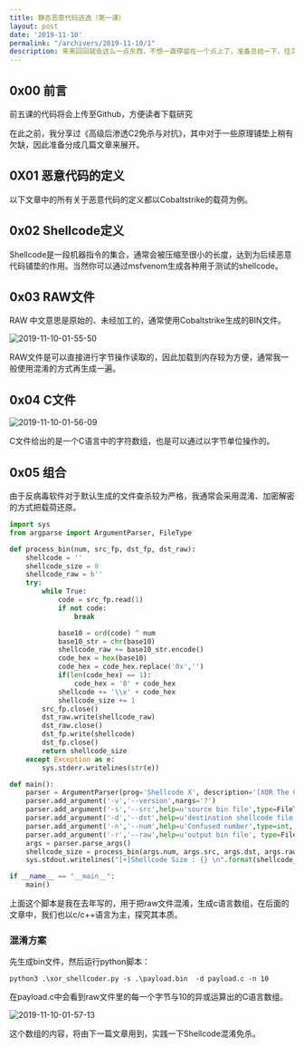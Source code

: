 ```yaml
---
title: 静态恶意代码逃逸（第一课）
layout: post
date: '2019-11-10'
permalink: "/archivers/2019-11-10/1"
description: 来来回回就会这么一点东西，不想一直停留在一个点上了，准备总结一下，往深的走。
---
```


## 0x00 前言

前五课的代码将会上传至Github，方便读者下载研究

在此之前，我分享过《高级后渗透C2免杀与对抗》，其中对于一些原理铺垫上稍有欠缺，因此准备分成几篇文章来展开。

## 0X01 恶意代码的定义

以下文章中的所有关于恶意代码的定义都以Cobaltstrike的载荷为例。

## 0x02 Shellcode定义

Shellcode是一段机器指令的集合，通常会被压缩至很小的长度，达到为后续恶意代码铺垫的作用。当然你可以通过msfvenom生成各种用于测试的shellcode。

## 0x03 RAW文件
RAW 中文意思是原始的、未经加工的，通常使用Cobaltstrike生成的BIN文件。

![2019-11-10-01-55-50](https://rvn0xsy.oss-cn-shanghai.aliyuncs.com/c92e631bce3ba5a65abf23ba121a2dbd.png)

RAW文件是可以直接进行字节操作读取的，因此加载到内存较为方便，通常我一般使用混淆的方式再生成一遍。

## 0x04 C文件

![2019-11-10-01-56-09](https://rvn0xsy.oss-cn-shanghai.aliyuncs.com/0e4a46bbd3c992df26cccad1a51b4c28.png)

C文件给出的是一个C语言中的字符数组，也是可以通过以字节单位操作的。

## 0x05 组合

由于反病毒软件对于默认生成的文件查杀较为严格，我通常会采用混淆、加密解密的方式把载荷还原。

```python
import sys
from argparse import ArgumentParser, FileType

def process_bin(num, src_fp, dst_fp, dst_raw):
    shellcode = ''
    shellcode_size = 0
    shellcode_raw = b''
    try:
        while True:
            code = src_fp.read(1)
            if not code:
                break

            base10 = ord(code) ^ num
            base10_str = chr(base10)
            shellcode_raw += base10_str.encode()
            code_hex = hex(base10)
            code_hex = code_hex.replace('0x','')
            if(len(code_hex) == 1):
                code_hex = '0' + code_hex
            shellcode += '\\x' + code_hex
            shellcode_size += 1
        src_fp.close()
        dst_raw.write(shellcode_raw)
        dst_raw.close()
        dst_fp.write(shellcode)
        dst_fp.close()
        return shellcode_size
    except Exception as e:
        sys.stderr.writelines(str(e))

def main():
    parser = ArgumentParser(prog='Shellcode X', description='[XOR The Cobaltstrike PAYLOAD.BINs] \t > Author: rvn0xsy@gmail.com')
    parser.add_argument('-v','--version',nargs='?')
    parser.add_argument('-s','--src',help=u'source bin file',type=FileType('rb'), required=True)
    parser.add_argument('-d','--dst',help=u'destination shellcode file',type=FileType('w+'),required=True)
    parser.add_argument('-n','--num',help=u'Confused number',type=int, default=90)
    parser.add_argument('-r','--raw',help=u'output bin file', type=FileType('wb'), required=True)
    args = parser.parse_args()
    shellcode_size = process_bin(args.num, args.src, args.dst, args.raw)
    sys.stdout.writelines("[+]Shellcode Size : {} \n".format(shellcode_size))

if __name__ == "__main__":
    main()
```

上面这个脚本是我在去年写的，用于把raw文件混淆，生成c语言数组，在后面的文章中，我们也以c/c++语言为主，探究其本质。

### 混淆方案

先生成bin文件，然后运行python脚本：

```
python3 .\xor_shellcoder.py -s .\payload.bin  -d payload.c -n 10
```

在payload.c中会看到raw文件里的每一个字节与10的异或运算出的C语言数组。

![2019-11-10-01-57-13](https://rvn0xsy.oss-cn-shanghai.aliyuncs.com/8f85073149fe77ff6bc0040a50f2e3d4.png)

这个数组的内容，将由下一篇文章用到，实践一下Shellcode混淆免杀。